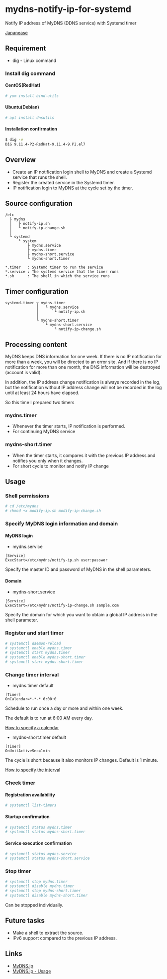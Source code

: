 # mydns-notify-ip-for-systemd
Notify IP address of MyDNS (DDNS service) with Systemd timer

[Japanease](https://github.com/tadtadya/mydns-notify-ip-for-systemd/blob/master/README_ja.md)

## Requirement
- dig - Linux command

### Install dig command
#### CentOS(RedHat)

```bash
# yum install bind-utils
```

#### Ubuntu(Debian)

```bash
# apt install dnsutils
```

#### Installation confirmation

```bash
$ dig -v
DiG 9.11.4-P2-RedHat-9.11.4-9.P2.el7
```

## Overview
- Create an IP notification login shell to MyDNS and create a Systemd service that runs the shell.
- Register the created service in the Systemd timer.
- IP notification login to MyDNS at the cycle set by the timer.

## Source configuration

```
/etc
  ├ mydns
  │   ├ notify-ip.sh
  │   └ notify-ip-change.sh
  │
  └ systemd
      └ system
          ├ mydns.service
          ├ mydns.timer
          ├ mydns-short.service
          └ mydns-short.timer

*.timer   : Systemd timer to run the service
*.service : The systemd service that the timer runs
*.sh      : The shell in which the service runs
```

## Timer configuration

```
systemd.timer ┬ mydns.timer
              │   └ mydns.service
              │       └ notify-ip.sh
              │
              └ mydns-short.timer
                  └ mydns-short.service
                      └ notify-ip-change.sh
```

## Processing content
MyDNS keeps DNS information for one week. If there is no IP notification for more than a week, you will be directed to an error site. And if there is no IP notification for more than one month, the DNS information will be destroyed (account is valid).

In addition, the IP address change notification is always recorded in the log, but the notification without IP address change will not be recorded in the log until at least 24 hours have elapsed.

So this time I prepared two timers

### mydns.timer
- Whenever the timer starts, IP notification is performed.
- For continuing MyDNS service

### mydns-short.timer
- When the timer starts, it compares it with the previous IP address and notifies you only when it changes.
- For short cycle to monitor and notify IP change

## Usage
### Shell permissions

```bash
# cd /etc/mydns
# chmod +x modify-ip.sh modify-ip-change.sh
```

### Specify MyDNS login information and domain
#### MyDNS login
- mydns.service

```
[Service]
ExecStart=/etc/mydns/notify-ip.sh user:passwor
```

Specify the master ID and password of MyDNS in the shell parameters.

#### Domain
- mydns-short.service

```
[Service]
ExecStart=/etc/mydns/notify-ip-change.sh sample.com
```

Specify the domain for which you want to obtain a global IP address in the shell parameter.

### Register and start timer

```bash
# systemctl daemon-reload
# systemctl enable mydns.timer
# systemctl start mydns.timer
# systemctl enable mydns-short.timer
# systemctl start mydns-short.timer
```

### Change timer interval
- mydns.timer default

```vim
[Timer]
OnCalendar=*-*-* 6:00:0
```

Schedule to run once a day or more and within one week.

The default is to run at 6:00 AM every day.

[How to specify a calendar](https://www.freedesktop.org/software/systemd/man/systemd.time.html#Calendar%20Events)

- mydns-short.timer default

```vim
[Timer]
OnUnitActiveSec=1min
```

The cycle is short because it also monitors IP changes. Default is 1 minute.

[How to specify the interval](https://www.freedesktop.org/software/systemd/man/systemd.time.html#Parsing%20Time%20Spans)

### Check timer
#### Registration availability

```bash
# systemctl list-timers
```

#### Startup confirmation

```bash
# systemctl status mydns.timer
# systemctl status mydns-short.timer
```

#### Service execution confirmation

```bash
# systemctl status mydns.service
# systemctl status mydns-short.service
```

### Stop timer

```bash
# systemctl stop mydns.timer
# systemctl disable mydns.timer
# systemctl stop mydns-short.timer
# systemctl disable mydns-short.timer
```

Can be stopped individually.

## Future tasks
- Make a shell to extract the source.
- IPv6 support compared to the previous IP address.

## Links
- [MyDNS.jp](https://www.mydns.jp)
- [MyDNS.jp - Usage](https://www.mydns.jp/?MENU=030)
